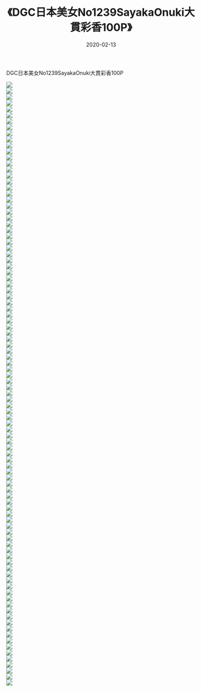 ﻿---
layout: post
title:  《DGC日本美女No1239SayakaOnuki大貫彩香100P》
date:   2020-02-13
img: http://img.660000.xyz/Sharelink/性感/2020/DGC日本美女No1239SayakaOnuki大貫彩香100P/000.jpg
categories: [美女, 清纯, 唯美]
---

DGC日本美女No1239SayakaOnuki大貫彩香100P

  ![](http://img.660000.xyz/Sharelink/性感/2020/DGC日本美女No1239SayakaOnuki大貫彩香100P/001.jpg) <br> ![](http://img.660000.xyz/Sharelink/性感/2020/DGC日本美女No1239SayakaOnuki大貫彩香100P/002.jpg) <br> ![](http://img.660000.xyz/Sharelink/性感/2020/DGC日本美女No1239SayakaOnuki大貫彩香100P/003.jpg) <br> ![](http://img.660000.xyz/Sharelink/性感/2020/DGC日本美女No1239SayakaOnuki大貫彩香100P/004.jpg) <br> ![](http://img.660000.xyz/Sharelink/性感/2020/DGC日本美女No1239SayakaOnuki大貫彩香100P/005.jpg) <br> ![](http://img.660000.xyz/Sharelink/性感/2020/DGC日本美女No1239SayakaOnuki大貫彩香100P/006.jpg) <br> ![](http://img.660000.xyz/Sharelink/性感/2020/DGC日本美女No1239SayakaOnuki大貫彩香100P/007.jpg) <br> ![](http://img.660000.xyz/Sharelink/性感/2020/DGC日本美女No1239SayakaOnuki大貫彩香100P/008.jpg) <br> ![](http://img.660000.xyz/Sharelink/性感/2020/DGC日本美女No1239SayakaOnuki大貫彩香100P/009.jpg) <br> ![](http://img.660000.xyz/Sharelink/性感/2020/DGC日本美女No1239SayakaOnuki大貫彩香100P/010.jpg) <br> ![](http://img.660000.xyz/Sharelink/性感/2020/DGC日本美女No1239SayakaOnuki大貫彩香100P/011.jpg) <br> ![](http://img.660000.xyz/Sharelink/性感/2020/DGC日本美女No1239SayakaOnuki大貫彩香100P/012.jpg) <br> ![](http://img.660000.xyz/Sharelink/性感/2020/DGC日本美女No1239SayakaOnuki大貫彩香100P/013.jpg) <br> ![](http://img.660000.xyz/Sharelink/性感/2020/DGC日本美女No1239SayakaOnuki大貫彩香100P/014.jpg) <br> ![](http://img.660000.xyz/Sharelink/性感/2020/DGC日本美女No1239SayakaOnuki大貫彩香100P/015.jpg) <br> ![](http://img.660000.xyz/Sharelink/性感/2020/DGC日本美女No1239SayakaOnuki大貫彩香100P/016.jpg) <br> ![](http://img.660000.xyz/Sharelink/性感/2020/DGC日本美女No1239SayakaOnuki大貫彩香100P/017.jpg) <br> ![](http://img.660000.xyz/Sharelink/性感/2020/DGC日本美女No1239SayakaOnuki大貫彩香100P/018.jpg) <br> ![](http://img.660000.xyz/Sharelink/性感/2020/DGC日本美女No1239SayakaOnuki大貫彩香100P/019.jpg) <br> ![](http://img.660000.xyz/Sharelink/性感/2020/DGC日本美女No1239SayakaOnuki大貫彩香100P/020.jpg) <br> ![](http://img.660000.xyz/Sharelink/性感/2020/DGC日本美女No1239SayakaOnuki大貫彩香100P/021.jpg) <br> ![](http://img.660000.xyz/Sharelink/性感/2020/DGC日本美女No1239SayakaOnuki大貫彩香100P/022.jpg) <br> ![](http://img.660000.xyz/Sharelink/性感/2020/DGC日本美女No1239SayakaOnuki大貫彩香100P/023.jpg) <br> ![](http://img.660000.xyz/Sharelink/性感/2020/DGC日本美女No1239SayakaOnuki大貫彩香100P/024.jpg) <br> ![](http://img.660000.xyz/Sharelink/性感/2020/DGC日本美女No1239SayakaOnuki大貫彩香100P/025.jpg) <br> ![](http://img.660000.xyz/Sharelink/性感/2020/DGC日本美女No1239SayakaOnuki大貫彩香100P/026.jpg) <br> ![](http://img.660000.xyz/Sharelink/性感/2020/DGC日本美女No1239SayakaOnuki大貫彩香100P/027.jpg) <br> ![](http://img.660000.xyz/Sharelink/性感/2020/DGC日本美女No1239SayakaOnuki大貫彩香100P/028.jpg) <br> ![](http://img.660000.xyz/Sharelink/性感/2020/DGC日本美女No1239SayakaOnuki大貫彩香100P/029.jpg) <br> ![](http://img.660000.xyz/Sharelink/性感/2020/DGC日本美女No1239SayakaOnuki大貫彩香100P/030.jpg) <br> ![](http://img.660000.xyz/Sharelink/性感/2020/DGC日本美女No1239SayakaOnuki大貫彩香100P/031.jpg) <br> ![](http://img.660000.xyz/Sharelink/性感/2020/DGC日本美女No1239SayakaOnuki大貫彩香100P/032.jpg) <br> ![](http://img.660000.xyz/Sharelink/性感/2020/DGC日本美女No1239SayakaOnuki大貫彩香100P/033.jpg) <br> ![](http://img.660000.xyz/Sharelink/性感/2020/DGC日本美女No1239SayakaOnuki大貫彩香100P/034.jpg) <br> ![](http://img.660000.xyz/Sharelink/性感/2020/DGC日本美女No1239SayakaOnuki大貫彩香100P/035.jpg) <br> ![](http://img.660000.xyz/Sharelink/性感/2020/DGC日本美女No1239SayakaOnuki大貫彩香100P/036.jpg) <br> ![](http://img.660000.xyz/Sharelink/性感/2020/DGC日本美女No1239SayakaOnuki大貫彩香100P/037.jpg) <br> ![](http://img.660000.xyz/Sharelink/性感/2020/DGC日本美女No1239SayakaOnuki大貫彩香100P/038.jpg) <br> ![](http://img.660000.xyz/Sharelink/性感/2020/DGC日本美女No1239SayakaOnuki大貫彩香100P/039.jpg) <br> ![](http://img.660000.xyz/Sharelink/性感/2020/DGC日本美女No1239SayakaOnuki大貫彩香100P/040.jpg) <br> ![](http://img.660000.xyz/Sharelink/性感/2020/DGC日本美女No1239SayakaOnuki大貫彩香100P/041.jpg) <br> ![](http://img.660000.xyz/Sharelink/性感/2020/DGC日本美女No1239SayakaOnuki大貫彩香100P/042.jpg) <br> ![](http://img.660000.xyz/Sharelink/性感/2020/DGC日本美女No1239SayakaOnuki大貫彩香100P/043.jpg) <br> ![](http://img.660000.xyz/Sharelink/性感/2020/DGC日本美女No1239SayakaOnuki大貫彩香100P/044.jpg) <br> ![](http://img.660000.xyz/Sharelink/性感/2020/DGC日本美女No1239SayakaOnuki大貫彩香100P/045.jpg) <br> ![](http://img.660000.xyz/Sharelink/性感/2020/DGC日本美女No1239SayakaOnuki大貫彩香100P/046.jpg) <br> ![](http://img.660000.xyz/Sharelink/性感/2020/DGC日本美女No1239SayakaOnuki大貫彩香100P/047.jpg) <br> ![](http://img.660000.xyz/Sharelink/性感/2020/DGC日本美女No1239SayakaOnuki大貫彩香100P/048.jpg) <br> ![](http://img.660000.xyz/Sharelink/性感/2020/DGC日本美女No1239SayakaOnuki大貫彩香100P/049.jpg) <br> ![](http://img.660000.xyz/Sharelink/性感/2020/DGC日本美女No1239SayakaOnuki大貫彩香100P/050.jpg) <br> ![](http://img.660000.xyz/Sharelink/性感/2020/DGC日本美女No1239SayakaOnuki大貫彩香100P/051.jpg) <br> ![](http://img.660000.xyz/Sharelink/性感/2020/DGC日本美女No1239SayakaOnuki大貫彩香100P/052.jpg) <br> ![](http://img.660000.xyz/Sharelink/性感/2020/DGC日本美女No1239SayakaOnuki大貫彩香100P/053.jpg) <br> ![](http://img.660000.xyz/Sharelink/性感/2020/DGC日本美女No1239SayakaOnuki大貫彩香100P/054.jpg) <br> ![](http://img.660000.xyz/Sharelink/性感/2020/DGC日本美女No1239SayakaOnuki大貫彩香100P/055.jpg) <br> ![](http://img.660000.xyz/Sharelink/性感/2020/DGC日本美女No1239SayakaOnuki大貫彩香100P/056.jpg) <br> ![](http://img.660000.xyz/Sharelink/性感/2020/DGC日本美女No1239SayakaOnuki大貫彩香100P/057.jpg) <br> ![](http://img.660000.xyz/Sharelink/性感/2020/DGC日本美女No1239SayakaOnuki大貫彩香100P/058.jpg) <br> ![](http://img.660000.xyz/Sharelink/性感/2020/DGC日本美女No1239SayakaOnuki大貫彩香100P/059.jpg) <br> ![](http://img.660000.xyz/Sharelink/性感/2020/DGC日本美女No1239SayakaOnuki大貫彩香100P/060.jpg) <br> ![](http://img.660000.xyz/Sharelink/性感/2020/DGC日本美女No1239SayakaOnuki大貫彩香100P/061.jpg) <br> ![](http://img.660000.xyz/Sharelink/性感/2020/DGC日本美女No1239SayakaOnuki大貫彩香100P/062.jpg) <br> ![](http://img.660000.xyz/Sharelink/性感/2020/DGC日本美女No1239SayakaOnuki大貫彩香100P/063.jpg) <br> ![](http://img.660000.xyz/Sharelink/性感/2020/DGC日本美女No1239SayakaOnuki大貫彩香100P/064.jpg) <br> ![](http://img.660000.xyz/Sharelink/性感/2020/DGC日本美女No1239SayakaOnuki大貫彩香100P/065.jpg) <br> ![](http://img.660000.xyz/Sharelink/性感/2020/DGC日本美女No1239SayakaOnuki大貫彩香100P/066.jpg) <br> ![](http://img.660000.xyz/Sharelink/性感/2020/DGC日本美女No1239SayakaOnuki大貫彩香100P/067.jpg) <br> ![](http://img.660000.xyz/Sharelink/性感/2020/DGC日本美女No1239SayakaOnuki大貫彩香100P/068.jpg) <br> ![](http://img.660000.xyz/Sharelink/性感/2020/DGC日本美女No1239SayakaOnuki大貫彩香100P/069.jpg) <br> ![](http://img.660000.xyz/Sharelink/性感/2020/DGC日本美女No1239SayakaOnuki大貫彩香100P/070.jpg) <br> ![](http://img.660000.xyz/Sharelink/性感/2020/DGC日本美女No1239SayakaOnuki大貫彩香100P/071.jpg) <br> ![](http://img.660000.xyz/Sharelink/性感/2020/DGC日本美女No1239SayakaOnuki大貫彩香100P/072.jpg) <br> ![](http://img.660000.xyz/Sharelink/性感/2020/DGC日本美女No1239SayakaOnuki大貫彩香100P/073.jpg) <br> ![](http://img.660000.xyz/Sharelink/性感/2020/DGC日本美女No1239SayakaOnuki大貫彩香100P/074.jpg) <br> ![](http://img.660000.xyz/Sharelink/性感/2020/DGC日本美女No1239SayakaOnuki大貫彩香100P/075.jpg) <br> ![](http://img.660000.xyz/Sharelink/性感/2020/DGC日本美女No1239SayakaOnuki大貫彩香100P/076.jpg) <br> ![](http://img.660000.xyz/Sharelink/性感/2020/DGC日本美女No1239SayakaOnuki大貫彩香100P/077.jpg) <br> ![](http://img.660000.xyz/Sharelink/性感/2020/DGC日本美女No1239SayakaOnuki大貫彩香100P/078.jpg) <br> ![](http://img.660000.xyz/Sharelink/性感/2020/DGC日本美女No1239SayakaOnuki大貫彩香100P/079.jpg) <br> ![](http://img.660000.xyz/Sharelink/性感/2020/DGC日本美女No1239SayakaOnuki大貫彩香100P/080.jpg) <br> ![](http://img.660000.xyz/Sharelink/性感/2020/DGC日本美女No1239SayakaOnuki大貫彩香100P/081.jpg) <br> ![](http://img.660000.xyz/Sharelink/性感/2020/DGC日本美女No1239SayakaOnuki大貫彩香100P/082.jpg) <br> ![](http://img.660000.xyz/Sharelink/性感/2020/DGC日本美女No1239SayakaOnuki大貫彩香100P/083.jpg) <br> ![](http://img.660000.xyz/Sharelink/性感/2020/DGC日本美女No1239SayakaOnuki大貫彩香100P/084.jpg) <br> ![](http://img.660000.xyz/Sharelink/性感/2020/DGC日本美女No1239SayakaOnuki大貫彩香100P/085.jpg) <br> ![](http://img.660000.xyz/Sharelink/性感/2020/DGC日本美女No1239SayakaOnuki大貫彩香100P/086.jpg) <br> ![](http://img.660000.xyz/Sharelink/性感/2020/DGC日本美女No1239SayakaOnuki大貫彩香100P/087.jpg) <br> ![](http://img.660000.xyz/Sharelink/性感/2020/DGC日本美女No1239SayakaOnuki大貫彩香100P/088.jpg) <br> ![](http://img.660000.xyz/Sharelink/性感/2020/DGC日本美女No1239SayakaOnuki大貫彩香100P/089.jpg) <br> ![](http://img.660000.xyz/Sharelink/性感/2020/DGC日本美女No1239SayakaOnuki大貫彩香100P/090.jpg) <br> ![](http://img.660000.xyz/Sharelink/性感/2020/DGC日本美女No1239SayakaOnuki大貫彩香100P/091.jpg) <br> ![](http://img.660000.xyz/Sharelink/性感/2020/DGC日本美女No1239SayakaOnuki大貫彩香100P/092.jpg) <br> ![](http://img.660000.xyz/Sharelink/性感/2020/DGC日本美女No1239SayakaOnuki大貫彩香100P/093.jpg) <br> ![](http://img.660000.xyz/Sharelink/性感/2020/DGC日本美女No1239SayakaOnuki大貫彩香100P/094.jpg) <br> ![](http://img.660000.xyz/Sharelink/性感/2020/DGC日本美女No1239SayakaOnuki大貫彩香100P/095.jpg) <br> ![](http://img.660000.xyz/Sharelink/性感/2020/DGC日本美女No1239SayakaOnuki大貫彩香100P/096.jpg) <br> ![](http://img.660000.xyz/Sharelink/性感/2020/DGC日本美女No1239SayakaOnuki大貫彩香100P/097.jpg) <br> ![](http://img.660000.xyz/Sharelink/性感/2020/DGC日本美女No1239SayakaOnuki大貫彩香100P/098.jpg) <br> ![](http://img.660000.xyz/Sharelink/性感/2020/DGC日本美女No1239SayakaOnuki大貫彩香100P/099.jpg) <br> ![](http://img.660000.xyz/Sharelink/性感/2020/DGC日本美女No1239SayakaOnuki大貫彩香100P/100.jpg) <br>